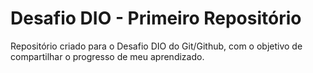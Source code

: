 # Desafio DIO - Primeiro Repositório
Repositório criado para o Desafio DIO do Git/Github, com o objetivo de compartilhar o progresso de meu aprendizado.
